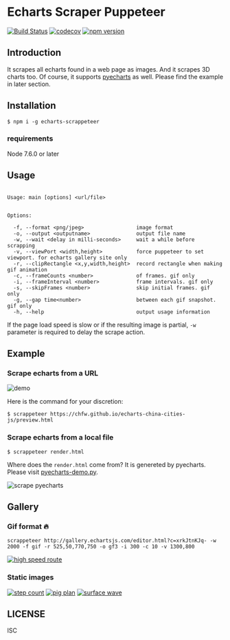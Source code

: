 # Echarts Scraper Puppeteer

[![Build Status](https://travis-ci.org/chfw/echarts-scrappeteer.svg?branch=master)](https://travis-ci.org/chfw/echarts-scrappeteer) [![codecov](https://codecov.io/gh/chfw/echarts-scrappeteer/branch/master/graph/badge.svg)](https://codecov.io/gh/chfw/echarts-scrappeteer) [![npm version](https://badge.fury.io/js/echarts-scrappeteer.svg)](https://badge.fury.io/js/echarts-scrappeteer)


## Introduction

It scrapes all echarts found in a web page as images. And it scrapes 3D charts too. Of course, it supports
[pyecharts](https://github.com/chenjiandongx/pyecharts) as well. Please find the example in later section.

## Installation

```shell
$ npm i -g echarts-scrappeteer
```

### requirements

Node 7.6.0 or later

## Usage

```shell

Usage: main [options] <url/file>


Options:

  -f, --format <png/jpeg>                 image format
  -o, --output <outputname>               output file name
  -w, --wait <delay in milli-seconds>     wait a while before scrapping
  -v, --viewPort <width,height>           force puppeteer to set viewport. for echarts gallery site only
  -r, --clipRectangle <x,y,width,height>  record rectangle when making gif animation
  -c, --frameCounts <number>              of frames. gif only
  -i, --frameInterval <number>            frame intervals. gif only
  -s, --skipFrames <number>               skip initial frames. gif only
  -g, --gap time<number>                  between each gif snapshot. gif only
  -h, --help                              output usage information
```

If the page load speed is slow or if the resulting image is partial, `-w` parameter is
required to delay the scrape action.

## Example

### Scrape echarts from a URL

![demo](https://github.com/chfw/echarts-scrappeteer/raw/master/demo.gif)

Here is the command for your discretion:

```
$ scrappeteer https://chfw.github.io/echarts-china-cities-js/preview.html
```

### Scrape echarts from a local file


```shell
$ scrappeteer render.html
```

Where does the `render.html` come from? It is genereted by pyecharts. Please visit [pyecharts-demo.py](https://github.com/chfw/echarts-scrappeteer/blob/master/pyecharts-demo/pyecharts-demo.py). 


![scrape pyecharts](https://github.com/chfw/echarts-scrappeteer/raw/master/scraped-gallery/output.4.png)


## Gallery

### Gif format :fire:

```shell
scrappeteer http://gallery.echartsjs.com/editor.html?c=xrkJtnKJq- -w 2000 -f gif -r 525,50,770,750 -o gf3 -i 300 -c 10 -v 1300,800
```

[![high speed route](https://github.com/chfw/echarts-scrappeteer/raw/master/scraped-gallery/shenzhen.gif)](http://gallery.echartsjs.com/editor.html?c=xrkJtnKJq-)

### Static images

[![step count](https://github.com/chfw/echarts-scrappeteer/raw/master/scraped-gallery/step-count.png)](http://gallery.echartsjs.com/editor.html?c=calendar-effectScatter)
[![pig plan](https://github.com/chfw/echarts-scrappeteer/raw/master/scraped-gallery/pig-plan.png)](http://gallery.echartsjs.com/editor.html?c=xByUX8HuDZ)
[![surface wave](https://github.com/chfw/echarts-scrappeteer/raw/master/scraped-gallery/surface-wave.png)](http://gallery.echartsjs.com/editor.html?c=xHkcYXm9pe)

## LICENSE

ISC
